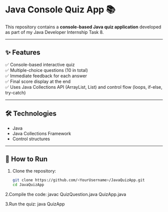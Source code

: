 # Java Console Quiz App 📚

This repository contains a **console-based Java quiz application** developed as part of my Java Developer Internship Task 8.

---

## ✨ Features

✅ Console-based interactive quiz  
✅ Multiple-choice questions (10 in total)  
✅ Immediate feedback for each answer  
✅ Final score display at the end  
✅ Uses Java Collections API (ArrayList, List) and control flow (loops, if-else, try-catch)

---

## 🛠 Technologies

- Java
- Java Collections Framework
- Control structures

---

## 🚀 How to Run

1. Clone the repository:
   ```bash
   git clone https://github.com/<YourUsername>/JavaQuizApp.git
   cd JavaQuizApp

2.Compile the code:
javac QuizQuestion.java QuizApp.java

3.Run the quiz: 
java QuizApp




